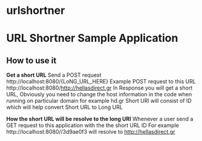 # urlshortner
URL Shortner Sample Application
==============

How to use it
--------------

**Get a short URL**
	Send a POST request http://localhost:8080/{LoNG_URL_HERE}
	Example POST request to this URL  http://localhost:8080/http://hellasdirect.gr
	In Response you will get a short URL, Obviously you need to change the host information in the code when running on particular domain for example hd.gr
	Short URl will consist of ID which will help convert Short URL to Long URL

**How the short URL will be resolve to the long URl**
	Whenever a user send a GET request to this application with the the short URL ID
	For example http://localhost:8080//3d9ae0f3 will resolve to http://hellasdirect.gr